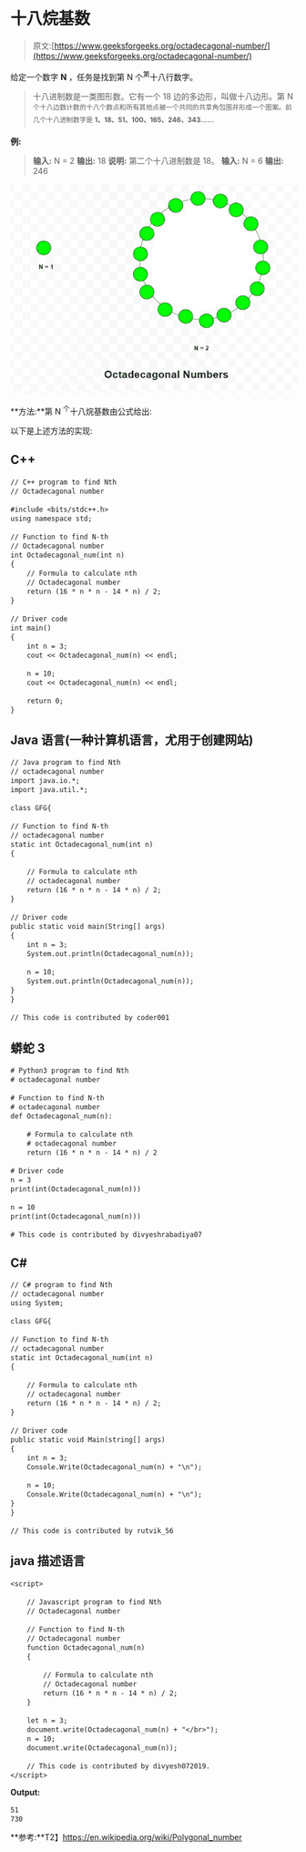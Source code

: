 # 十八烷基数

> 原文:[https://www.geeksforgeeks.org/octadecagonal-number/](https://www.geeksforgeeks.org/octadecagonal-number/)

给定一个数字 **N** ，任务是找到第 N 个<sup>第</sup>十八行数字。

> 十八进制数是一类图形数。它有一个 18 边的多边形，叫做十八边形。第 N<sup>个十八边数计数的十八个数点和所有其他点被一个共同的共享角包围并形成一个图案。前几个十八进制数字是 **1、18、51、100、165、246、343……**</sup>

**例:**

> **输入:** N = 2
> **输出:** 18
> **说明:**
> 第二个十八进制数是 18。
> **输入:** N = 6
> **输出:** 246

![](img/cd0e7e10f1fa0b04499b1409ea0884f2.png)

**方法:**第 N <sup>个</sup>十八烷基数由公式给出:

以下是上述方法的实现:

## C++

```
// C++ program to find Nth
// Octadecagonal number

#include <bits/stdc++.h>
using namespace std;

// Function to find N-th
// Octadecagonal number
int Octadecagonal_num(int n)
{
    // Formula to calculate nth
    // Octadecagonal number
    return (16 * n * n - 14 * n) / 2;
}

// Driver code
int main()
{
    int n = 3;
    cout << Octadecagonal_num(n) << endl;

    n = 10;
    cout << Octadecagonal_num(n) << endl;

    return 0;
}
```

## Java 语言(一种计算机语言，尤用于创建网站)

```
// Java program to find Nth
// octadecagonal number
import java.io.*;
import java.util.*;

class GFG{

// Function to find N-th
// octadecagonal number
static int Octadecagonal_num(int n)
{

    // Formula to calculate nth
    // octadecagonal number
    return (16 * n * n - 14 * n) / 2;
}

// Driver code
public static void main(String[] args)
{
    int n = 3;
    System.out.println(Octadecagonal_num(n));

    n = 10;
    System.out.println(Octadecagonal_num(n));
}
}

// This code is contributed by coder001
```

## 蟒蛇 3

```
# Python3 program to find Nth
# octadecagonal number

# Function to find N-th
# octadecagonal number
def Octadecagonal_num(n):

    # Formula to calculate nth
    # octadecagonal number
    return (16 * n * n - 14 * n) / 2

# Driver code   
n = 3
print(int(Octadecagonal_num(n)))

n = 10
print(int(Octadecagonal_num(n)))

# This code is contributed by divyeshrabadiya07    
```

## C#

```
// C# program to find Nth
// octadecagonal number
using System;

class GFG{

// Function to find N-th
// octadecagonal number
static int Octadecagonal_num(int n)
{

    // Formula to calculate nth
    // octadecagonal number
    return (16 * n * n - 14 * n) / 2;
}

// Driver code
public static void Main(string[] args)
{
    int n = 3;
    Console.Write(Octadecagonal_num(n) + "\n");

    n = 10;
    Console.Write(Octadecagonal_num(n) + "\n");
}
}

// This code is contributed by rutvik_56
```

## java 描述语言

```
<script>

    // Javascript program to find Nth
    // Octadecagonal number 

    // Function to find N-th
    // Octadecagonal number
    function Octadecagonal_num(n)
    {

        // Formula to calculate nth
        // Octadecagonal number
        return (16 * n * n - 14 * n) / 2;
    }

    let n = 3;
    document.write(Octadecagonal_num(n) + "</br>");
    n = 10;
    document.write(Octadecagonal_num(n));

    // This code is contributed by divyesh072019.
</script>
```

**Output:** 

```
51
730
```

**参考:**T2】https://en.wikipedia.org/wiki/Polygonal_number
